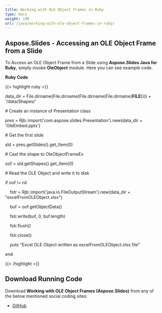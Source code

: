 ```yaml
---
title: Working with OLE Object Frames in Ruby
type: docs
weight: 190
url: /java/working-with-ole-object-frames-in-ruby/
---
```


## **Aspose.Slides - Accessing an OLE Object Frame from a Slide**
To Access an OLE Object Frame from a Slide using **Aspose.Slides Java for Ruby**, simply invoke **OleObject** module. Here you can see example code.

**Ruby Code**

{{< highlight ruby >}}

 data_dir = File.dirname(File.dirname(File.dirname(File.dirname(__FILE__)))) + '/data/Shapes/'



\# Create an instance of Presentation class

pres = Rjb::import('com.aspose.slides.Presentation').new(data_dir + 'OleEmbed.pptx')

\# Get the first slide

sld = pres.getSlides().get_Item(0)

\# Cast the shape to OleObjectFrameEx

oof = sld.getShapes().get_Item(0)

\# Read the OLE Object and write it to disk

if oof != nil

    fstr = Rjb::import('java.io.FileOutputStream').new(data_dir + "excelFromOLEObject.xlsx")

    buf = oof.getObjectData()

    fstr.write(buf, 0, buf.length)

    fstr.flush()

    fstr.close()

    puts "Excel OLE Object written as excelFromOLEObject.xlsx file"

end

{{< /highlight >}}
## **Download Running Code**
Download **Working with OLE Object Frames (Aspose.Slides)** from any of the below mentioned social coding sites:

- [GitHub](https://github.com/aspose-slides/Aspose.Slides-for-Java/blob/master/Plugins/Aspose_Slides_Java_for_Ruby/lib/asposeslidesjava/Shapes/oleobject.rb)
